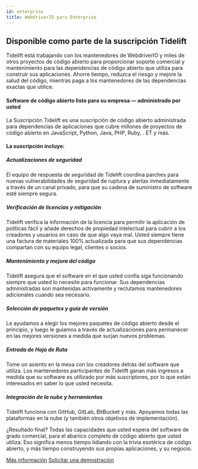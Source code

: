 ```yaml
---
id: enterprise
title: WebdriverIO para Enterprise
---
```


## Disponible como parte de la suscripción Tidelift

Tidelift está trabajando con los mantenedores de WebdriverIO y miles de otros proyectos de código abierto para proporcionar soporte comercial y mantenimiento para las dependencias de código abierto que utiliza para construir sus aplicaciones. Ahorre tiempo, reduzca el riesgo y mejore la salud del código, mientras paga a los mantenedores de las dependencias exactas que utilice.

#### Software de código abierto listo para su empresa — administrado por usted
La Suscripción Tidelift es una suscripción de código abierto administrada para dependencias de aplicaciones que cubre millones de proyectos de código abierto en JavaScript, Python, Java, PHP, Ruby, . ET y más.

#### La suscripción incluye:

##### Actualizaciones de seguridad
El equipo de respuesta de seguridad de Tidelift coordina parches para nuevas vulnerabilidades de seguridad de ruptura y alertas inmediatamente a través de un canal privado, para que su cadena de suministro de software esté siempre segura.

##### Verificación de licencias y mitigación
Tidelift verifica la información de la licencia para permitir la aplicación de políticas fácil y añade derechos de propiedad intelectual para cubrir a los creadores y usuarios en caso de que algo vaya mal. Usted siempre tiene una factura de materiales 100% actualizada para que sus dependencias compartan con su equipo legal, clientes o socios.

##### Mantenimiento y mejora del código
Tidelift asegura que el software en el que usted confía siga funcionando siempre que usted lo necesite para funcionar. Sus dependencias administradas son mantenidas activamente y reclutamos mantenedores adicionales cuando sea necesario.

##### Selección de paquetes y guía de versión
Le ayudamos a elegir los mejores paquetes de código abierto desde el principio, y luego le guiamos a través de actualizaciones para permanecer en las mejores versiones a medida que surjan nuevos problemas.

##### Entrada de Hoja de Ruta
Tome un asiento en la mesa con los creadores detrás del software que utiliza. Los mantenedores participantes de Tidelift ganan más ingresos a medida que su software es utilizado por más suscriptores, por lo que están interesados en saber lo que usted necesita.

##### Integración de la nube y herramientas
Tidelift funciona con GitHub, GitLab, BitBucket y más. Apoyamos todas las plataformas en la nube (y también otros objetivos de implementación).

¿Resultado final? Todas las capacidades que usted espera del software de grado comercial, para el abanico completo de código abierto que usted utiliza. Eso significa menos tiempo lidiando con la trivia esotérica de código abierto, y más tiempo construyendo sus propias aplicaciones, y su negocio.

<div class="learnmore">
    <a class="button" href="https://tidelift.com/subscription/pkg/npm-webdriverio?utm_source=npm-webdriverio&utm_medium=referral&utm_campaign=enterprise" target="_self">Más información</a>
    <a class="button" href="https://tidelift.com/subscription/request-a-demo?utm_source=npm-webdriverio&utm_medium=referral&utm_campaign=enterprise" target="_self">Solicitar una demostración</a>
</div>
